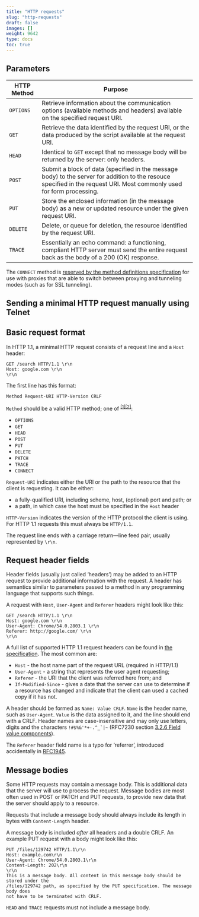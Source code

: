 ```yaml
---
title: "HTTP requests"
slug: "http-requests"
draft: false
images: []
weight: 9642
type: docs
toc: true
---
```


## Parameters
| HTTP Method | Purpose |
|-------------|---------|
| `OPTIONS` | Retrieve information about the communication options (available methods and headers) available on the specified request URI. |
| `GET` | Retrieve the data identified by the request URI, or the data produced by the script available at the request URI. |
| `HEAD` | Identical to `GET` except that no message body will be returned by the server: only headers. |
| `POST` | Submit a block of data (specified in the message body) to the server for addition to the resouce specified in the request URI. Most commonly used for form processing. |
| `PUT` | Store the enclosed information (in the message body) as a new or updated resource under the given request URI. |
| `DELETE` | Delete, or queue for deletion, the resource identified by the request URI.
| `TRACE` | Essentially an echo command: a functioning, compliant HTTP server must send the entire request back as the body of a 200 (OK) response.

The `CONNECT` method is [reserved by the method definitions specification](https://www.w3.org/Protocols/rfc2616/rfc2616-sec9.html#sec9.9) for use with proxies that are able to switch between proxying and tunneling modes (such as for SSL tunneling).

## Sending a minimal HTTP request manually using Telnet


## Basic request format
In HTTP 1.1, a minimal HTTP request consists of a request line and a `Host` header:

    GET /search HTTP/1.1 \r\n
    Host: google.com \r\n
    \r\n

The first line has this format:

    Method Request-URI HTTP-Version CRLF

`Method` should be a valid HTTP method; one of <sup>[\[1\]][1][\[2\]][2]</sup>:

- `OPTIONS`
- `GET`
- `HEAD`
- `POST`
- `PUT`
- `DELETE`
- `PATCH`
- `TRACE`
- `CONNECT`

`Request-URI` indicates either the URI or the path to the resource that the client is requesting. It can be either:

- a fully-qualified URI, including scheme, host, (optional) port and path; or
- a path, in which case the host must be specified in the `Host` header

`HTTP-Version` indicates the version of the HTTP protocol the client is using. For HTTP 1.1 requests this must always be `HTTP/1.1`.

The request line ends with a carriage return—line feed pair, usually represented by `\r\n`.

[1]: https://www.w3.org/Protocols/rfc2616/rfc2616-sec5.html
[2]: https://tools.ietf.org/html/rfc5789

## Request header fields
Header fields (usually just called ‘headers’) may be added to an HTTP request to provide additional information with the request. A header has semantics similar to parameters passed to a method in any programming language that supports such things.

A request with `Host`, `User-Agent` and `Referer` headers might look like this:

    GET /search HTTP/1.1 \r\n
    Host: google.com \r\n
    User-Agent: Chrome/54.0.2803.1 \r\n
    Referer: http://google.com/ \r\n
    \r\n

A full list of supported HTTP 1.1 request headers can be found in [the specification][1]. The most common are:

- `Host` - the host name part of the request URL (required in HTTP/1.1)
- `User-Agent` - a string that represents the user agent requesting;
- `Referer` - the URI that the client was referred here from; and
- `If-Modified-Since` - gives a date that the server can use to determine if a resource has changed and indicate that the client can used a cached copy if it has not.

A header should be formed as `Name: Value CRLF`. `Name` is the header name, such as `User-Agent`. `Value` is the data assigned to it, and the line should end with a CRLF. Header names are case-insensitive and may only use letters, digits and the characters ``!#$%&'*+-.^_`|~`` (RFC7230 section [3.2.6 Field value components][2]).

The `Referer` header field name is a typo for ‘referrer’, introduced accidentally in [RFC1945][3].

[1]: http://httpwg.org/specs/rfc7231.html#request.header.fields
[2]: http://httpwg.org/specs/rfc7230.html#field.components
[3]: https://tools.ietf.org/html/rfc1945

## Message bodies
Some HTTP requests may contain a message body. This is additional data that the server will use to process the request. Message bodies are most often used in POST or PATCH and PUT requests, to provide new data that the server should apply to a resource.

Requests that include a message body should always include its length in bytes with `Content-Length` header.

A message body is included *after* all headers and a double CRLF. An example PUT request with a body might look like this:

    PUT /files/129742 HTTP/1.1\r\n
    Host: example.com\r\n
    User-Agent: Chrome/54.0.2803.1\r\n
    Content-Length: 202\r\n
    \r\n
    This is a message body. All content in this message body should be stored under the 
    /files/129742 path, as specified by the PUT specification. The message body does
    not have to be terminated with CRLF.

`HEAD` and `TRACE` requests must not include a message body.

